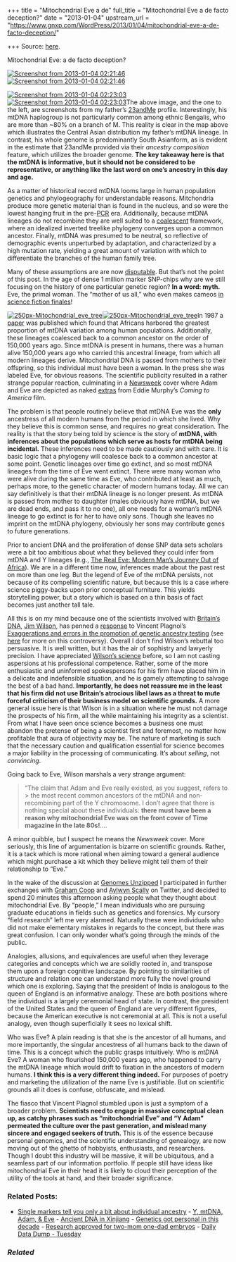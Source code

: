 +++
title = "Mitochondrial Eve a de"
full_title = "Mitochondrial Eve a de facto deception?"
date = "2013-01-04"
upstream_url = "https://www.gnxp.com/WordPress/2013/01/04/mitochondrial-eve-a-de-facto-deception/"

+++
Source: [here](https://www.gnxp.com/WordPress/2013/01/04/mitochondrial-eve-a-de-facto-deception/).

Mitochondrial Eve: a de facto deception?

[![](https://i0.wp.com/blogs.discovermagazine.com/gnxp/files/2013/01/Screenshot-from-2013-01-04-022146.png?resize=505%2C322 "Screenshot from 2013-01-04 02:21:46")![](https://i0.wp.com/blogs.discovermagazine.com/gnxp/files/2013/01/Screenshot-from-2013-01-04-022146.png?resize=505%2C322 "Screenshot from 2013-01-04 02:21:46")](https://i0.wp.com/blogs.discovermagazine.com/gnxp/files/2013/01/Screenshot-from-2013-01-04-022146.png)

[![](https://i0.wp.com/blogs.discovermagazine.com/gnxp/files/2013/01/Screenshot-from-2013-01-04-022303.png?resize=279%2C127 "Screenshot from 2013-01-04 02:23:03")![](https://i0.wp.com/blogs.discovermagazine.com/gnxp/files/2013/01/Screenshot-from-2013-01-04-022303.png?resize=279%2C127 "Screenshot from 2013-01-04 02:23:03")](https://i0.wp.com/blogs.discovermagazine.com/gnxp/files/2013/01/Screenshot-from-2013-01-04-022303.png)The above image, and the one to the left, are screenshots from my father’s [23andMe](https://www.23andme.com/) profile. Interestingly, his mtDNA haplogroup is not particularly common among ethnic Bengalis, who are more than \~80% on a branch of M. This reality is clear in the map above which illustrates the Central Asian distribution my father’s mtDNA lineage. In contrast, his whole genome is predominantly South Asianform, as is evident in the estimate that 23andMe provided via their *ancestry composition* feature, which utilizes the broader genome. **The key takeaway here is that the mtDNA is informative, but it should not be considered to be representative, or anything like the last word on one’s ancestry in this day and age.**

  
As a matter of historical record mtDNA looms large in human population genetics and phylogeography for understandable reasons. Mitchondria produce more genetic material than is found in the nucleus, and so were the lowest hanging fruit in the pre-[PCR](https://en.wikipedia.org/wiki/Polymerase_chain_reaction) era. Additionally, because mtDNA lineages do not recombine they are well suited to a [coalescent](https://en.wikipedia.org/wiki/Coalescent_theory) framework, where an idealized inverted treelike phylogeny converges upon a common ancestor. Finally, mtDNA was presumed to be neutral, so reflective of demographic events unperturbed by adaptation, and characterized by a high mutation rate, yielding a great amount of variation with which to differentiate the branches of the human family tree.

Many of these assumptions are are now [disputable](http://johnhawks.net/weblog/reviews/neandertals/neandertal_dna/weaver_roseman_2005.html). But that’s not the point of this post. In the age of dense 1 million marker SNP-chips why are we still focusing on the history of one particular genetic region? **In a word: myth.** Eve, the primal woman. The “mother of us all,” who even makes cameos [in science fiction finales](http://rc3.org/2009/03/21/battlestar-galactica-and-mitochondrial-eve/)!

[![](https://i0.wp.com/blogs.discovermagazine.com/gnxp/files/2013/01/250px-Mitochondrial_eve_tree.gif?resize=250%2C207 "250px-Mitochondrial_eve_tree")![](https://i0.wp.com/blogs.discovermagazine.com/gnxp/files/2013/01/250px-Mitochondrial_eve_tree.gif?resize=250%2C207 "250px-Mitochondrial_eve_tree")](https://i0.wp.com/blogs.discovermagazine.com/gnxp/files/2013/01/250px-Mitochondrial_eve_tree.gif)In 1987 a [paper](http://www.nature.com/nature/journal/v325/n6099/abs/325031a0.html) was published which found that Africans harbored the greatest proportion of mtDNA variation among human populations. Additionally, these lineages coalesced back to a common ancestor on the order of 150,000 years ago. Since mtDNA is present in humans, there was a human alive 150,000 years ago who carried this ancestral lineage, from which all modern lineages derive. Mitochondrial DNA is passed from mothers to their offspring, so this individual must have been a woman. In the press she was labeled Eve, for obvious reasons. The scientific publicity resulted in a rather strange popular reaction, culminating in a [Newsweek](http://www.virginia.edu/woodson/courses/aas102%20(spring%2001)/articles/tierney.html) cover where Adam and Eve are depicted as naked [extras](https://www.youtube.com/watch?v=gzSk6L2eviY) from Eddie Murphy’s *Coming to America* film.

The problem is that people routinely believe that mtDNA Eve was the **only** ancestress of all modern humans from the period in which she lived. Why they believe this is common sense, and requires no great consideration. The reality is that the story being told by science is the story of **mtDNA, with inferences about the populations which serve as hosts for mtDNA being incidental.** These inferences need to be made cautiously and with care. It is basic logic that a phylogeny will coalesce back to a common ancestor at some point. Genetic lineages over time go extinct, and so most mtDNA lineages from the time of Eve went extinct. There were many woman who were alive during the same time as Eve, who contributed at least as much, perhaps more, to the genetic character of modern humans today. All we can say definitively is that their mtDNA lineage is no longer present. As mtDNA is passed from mother to daughter (males obviously have mtDNA, but we are dead ends, and pass it to no one), all one needs for a woman’s mtDNA lineage to go extinct is for her to have only sons. Though she leaves no imprint on the mtDNA phylogeny, obviously her sons may contribute genes to future generations.

Prior to ancient DNA and the proliferation of dense SNP data sets scholars were a bit too ambitious about what they believed they could infer from mtDNA and Y lineages (e.g., [The Real Eve: Modern Man’s Journey Out of Africa](https://www.amazon.com/exec/obidos/ASIN/0786713348/geneexpressio-20)). We are in a different time now, inferences made about the past rest on more than one leg. But the legend of Eve of the mtDNA persists, not because of its compelling scientific nature, but because this is a case where science piggy-backs upon prior conceptual furniture. This yields storytelling power, but a story which is based on a thin basis of fact becomes just another tall tale.

All this is on my mind because one of the scientists involved with [Britain’s DNA](http://www.britainsdna.com/), [Jim Wilson](http://www.cphs.mvm.ed.ac.uk/people/staffProfile.php?profile=jwilson7), has penned a [response](http://www.genomesunzipped.org/2013/01/response-to-exaggerations-and-errors-in-the-promotion-of-genetic-ancestry-testing.php) to Vincent Plagnol’s [Exaggerations and errors in the promotion of genetic ancestry testing](http://www.genomesunzipped.org/2012/12/exaggerations-and-errors-in-the-promotion-of-genetic-ancestry-testing.php) (see [here](http://t.co/t0v6E3Wn) for more on this controversy). Overall I don’t find Wilson’s rebuttal too persuasive. It is well written, but it has the air of sophistry and lawyerly precision. I have appreciated [Wilson’s science](http://www.plosone.org/article/info%3Adoi%2F10.1371%2Fjournal.pone.0013996) before, so I am not casting aspersions at his professional competence. Rather, some of the more enthusiastic and uninformed spokespersons for his firm have placed him in a delicate and indefensible situation, and he is gamely attempting to salvage the best of a bad hand. **Importantly, he does not reassure me in the least that his firm did not use Britain’s atrocious libel laws as a threat to mute forceful criticism of their business model on scientific grounds.** A more general issue here is that Wilson is in a situation where he must not damage the prospects of his firm, all the while maintaining his integrity as a scientist. From what I have seen once science becomes a business one must abandon the pretense of being a scientist first and foremost, no matter how profitable that aura of objectivity may be. The nature of marketing is such that the necessary caution and qualification essential for science becomes a major liability in the processing of communicating. It’s about *selling*, not *convincing*.

Going back to Eve, Wilson marshals a very strange argument:

> “The claim that Adam and Eve really existed, as you suggest, refers to > the most recent common ancestors of the mtDNA and non-recombining part of the Y chromosome. I don’t agree that there is nothing special about these individuals: **there must have been a reason why mitochondrial Eve was on the front cover of Time magazine in the late 80s!**….

A minor quibble, but I suspect he means the *Newsweek* cover. More seriously, this line of argumentation is bizarre on scientific grounds. Rather, it is a tack which is more rational when aiming toward a general audience which might purchase a kit which they believe might tell them of their relationship to “Eve.”

In the wake of the discussion at [Genomes Unzipped](http://www.genomesunzipped.org/2013/01/response-to-exaggerations-and-errors-in-the-promotion-of-genetic-ancestry-testing.php) I participated in further exchanges with [Graham Coop](https://twitter.com/Graham_Coop) and [Aylwyn Scally](https://twitter.com/aylwyn_scally) on Twitter, and decided to spend 20 minutes this afternoon asking people what they thought about mitochondrial Eve. By “people,” I mean individuals who are pursuing graduate educations in fields such as genetics and forensics. My cursory “field research” left me very alarmed. Naturally these were individuals who did not make elementary mistakes in regards to the concept, but there was great confusion. I can only wonder what’s going through the minds of the public.

Analogies, allusions, and equivalences are useful when they leverage categories and concepts which we are solidly rooted in, and transpose them upon a foreign cognitive landscape. By pointing to similarities of structure and relation one can understand more fully the novel ground which one is exploring. Saying that the president of India is analogous to the queen of England is an informative analogy. These are both positions where the individual is a largely ceremonial head of state. In contrast, the president of the United States and the queen of England are very different figures, because the American executive is not ceremonial at all. This is not a useful analogy, even though superficially it sees no lexical shift.

Who was Eve? A plain reading is that she is the ancestor of all humans, and more importantly, the singular ancestress of all humans back to the dawn of time. This is a concept which the public grasps intuitively. Who is *mtDNA* Eve? A woman who flourished 150,000 years ago, who happened to carry the mtDNA lineage which would drift to fixation in the ancestors of modern humans. **I think this is a very different thing indeed.** For purposes of poetry and marketing the utilization of the name Eve is justifiable. But on scientific grounds all it does is confuse, obfuscate, and mislead.

The fiasco that Vincent Plagnol stumbled upon is just a symptom of a broader problem. **Scientists need to engage in massive conceptual clean up, as catchy phrases such as “mitochondrial Eve” and “Y Adam” permeated the culture over the past generation, and mislead many sincere and engaged seekers of truth.** This is of the essence because personal genomics, and the scientific understanding of genealogy, are now moving out of the ghetto of hobbyists, enthusiasts, and researchers. Though I doubt this industry will be massive, it will be ubiquitous, and a seamless part of our information portfolio. If people still have ideas like mitochondrial Eve in their head it is likely to cloud their perception of the utility of the tools at hand, and their broader significance.

### Related Posts:

- [Single markers tell you only a bit about individual
  ancestry](https://www.gnxp.com/WordPress/2015/01/22/single-markers-tell-you-only-a-bit-about-individual-ancestry/) - [Y, mtDNA, Adam, &
  Eve](https://www.gnxp.com/WordPress/2013/08/07/y-mtdna-adam-eve/) - [Ancient DNA in
  Xinjiang](https://www.gnxp.com/WordPress/2008/06/13/ancient-dna-in-xinjiang/) - [Genetics got personal in this
  decade](https://www.gnxp.com/WordPress/2019/12/17/genetics-got-personal-in-this-decade/) - [Research approved for two-mom one-dad
  embryos](https://www.gnxp.com/WordPress/2005/09/08/research-approved-for-two-mom-one-dad-embryos/) - [Daily Data Dump -
  Tuesday](https://www.gnxp.com/WordPress/2010/08/17/daily-data-dump-tuesday-14/)

### *Related*

[](https://www.addtoany.com/add_to/facebook?linkurl=https%3A%2F%2Fwww.gnxp.com%2FWordPress%2F2013%2F01%2F04%2Fmitochondrial-eve-a-de-facto-deception%2F&linkname=Mitochondrial%20Eve%3A%20a%20de%20facto%20deception%3F "Facebook")[](https://www.addtoany.com/add_to/twitter?linkurl=https%3A%2F%2Fwww.gnxp.com%2FWordPress%2F2013%2F01%2F04%2Fmitochondrial-eve-a-de-facto-deception%2F&linkname=Mitochondrial%20Eve%3A%20a%20de%20facto%20deception%3F "Twitter")[](https://www.addtoany.com/add_to/email?linkurl=https%3A%2F%2Fwww.gnxp.com%2FWordPress%2F2013%2F01%2F04%2Fmitochondrial-eve-a-de-facto-deception%2F&linkname=Mitochondrial%20Eve%3A%20a%20de%20facto%20deception%3F "Email")[](https://www.addtoany.com/share)
